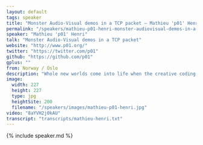 ```yaml
---
layout: default
tags: speaker
title: "Monster Audio-Visual demos in a TCP packet – Mathieu 'p01' Henri"
permalink: "/speakers/mathieu-p01-henri-monster-audiovisual-demos-in-a-tcp-packet.html"
speaker: "Mathieu 'p01' Henri"
talk: "Monster Audio-Visual demos in a TCP packet"
website: "http://www.p01.org/"
twitter: "https://twitter.com/p01"
github: "https://github.com/p01"
gplus: ""
from: Norway / Oslo
description: "Whole new worlds come into life when the creative coding and technical madness of the Demoscene meet the breadth of optimization techniques of the web platform.\n\nIn this talk we will step back from our day job, twist best practices, abuse JavaScript and web browsers, use good old smoke and mirrors to create a monster Audio-Visual demo in a handful of bytes.\n\nWhy go to such length? Because it's damn rewarding to create these small pieces of art! Try."
image:
  width: 227
  height: 227
  type: jpg
  heightSite: 200
  filename: "/speakers/images/mathieu-p01-henri.jpg"
video: "8aYVH2j0kAU"
transcript: "transcripts/mathieu-henri.txt"
---
```


{% include speaker.md %}
